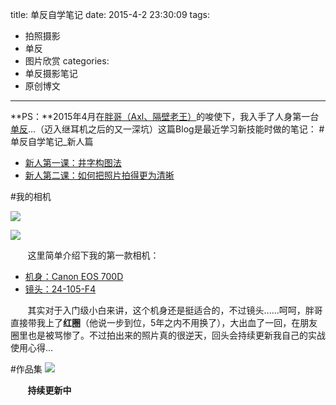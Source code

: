 title: 单反自学笔记
date: 2015-4-2 23:30:09
tags:
- 拍照摄影
- 单反
- 图片欣赏
categories:
- 单反摄影笔记
- 原创博文

---

**PS：**2015年4月在[胖哥（Axl、隔壁老王）](http://mp.weixin.qq.com/s?__biz=MzAxMDM5MTIwMw==&mid=204127766&idx=1&sn=7c6a4b87110f472a1ced270b6daafc10&scene=5#rd)的唆使下，我入手了人身第一台[单反](http://baike.baidu.com/link?url=lUwpC5ksAq3Sh_zqGsNAZ4NmcxmiPul3P6SV-QXO5vdWItnvlm7GjvBreNyqoFYWoj-bbozDnDd0yU6lnqsKy7tsVn5qpNJ7BrEFqh_-k1Ml32XcaLvK0FlHUbbrL_eifzZoMYNglLhc-aX8K1XCd_)...（迈入继耳机之后的又一深坑）这篇Blog是最近学习新技能时做的笔记：
#单反自学笔记_新人篇
 - [新人第一课：井字构图法](http://note.youdao.com/share/?id=48a8f388b8f5cb21ab3cd50d169a665f&type=note)
 - [新人第二课：如何把照片拍得更为清晰](http://note.youdao.com/share/?id=a6ec10c8127835dc4bd08ab923c7708f&type=note)



#我的相机

![](http://a2.qpic.cn/psb?/V10OorF2166N7X/2MnDD4znlmemeEpYzlyp*CVGJPUZe3ptV8fnz00*pSM!/b/dAUAAAAAAAAA&bo=awSAAgAAAAAFB8k!&rf=viewer_4)

 ![](http://a3.qpic.cn/psb?/V10OorF2166N7X/OL4fA2Z7BwfImwEHLFmxu6SSGh7VtzDd9xTxEflXvYM!/b/dAYAAAAAAAAA&bo=awSAAgAAAAAFB8k!&rf=viewer_4)


&nbsp;&nbsp;&nbsp;&nbsp;&nbsp;&nbsp;&nbsp;这里简单介绍下我的第一款相机：

 - [机身：Canon EOS 700D](http://baike.baidu.com/link?url=8wdswo_z6JsR1FqR-6-FWvETzJBPEZKDB4aZGss_ZDonkqxxdMAB-wfLZgpAbdwJBzuV-pR9TuC-CZ3nsF2QTa)
 - [镜头：24-105-F4](http://lens.zol.com.cn/316/3166968.html)

&nbsp;&nbsp;&nbsp;&nbsp;&nbsp;&nbsp;&nbsp;其实对于入门级小白来讲，这个机身还是挺适合的，不过镜头......呵呵，胖哥直接带我上了**红圈**（他说一步到位，5年之内不用换了），大出血了一回，在朋友圈里也是被骂惨了。不过拍出来的照片真的很逆天，回头会持续更新我自己的实战使用心得...

#作品集
![](http://a4.qpic.cn/psb?/V10OorF2166N7X/cSQHCbcUoEt5n*Sg2hWBmQzcjZCKz0OsSB5Ol6z8PAs!/b/dAcAAAAAAAAA&bo=IAMVAiADFQIFCSo!&rf=viewer_4)



&nbsp;&nbsp;&nbsp;&nbsp;&nbsp;&nbsp;&nbsp;**持续更新中**